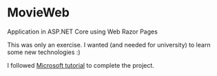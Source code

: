 # MovieWeb
Application in ASP.NET Core using Web Razor Pages

This was only an exercise. I wanted (and needed for university) to learn some new technologies :)

I followed [Microsoft tutorial](https://docs.microsoft.com/pl-pl/aspnet/core/tutorials/razor-pages/?view=aspnetcore-3.1) to complete the project.
